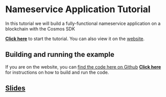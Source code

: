 # Nameservice Application Tutorial

In this tutorial we will build a fully-functional nameservice application on a blockchain with the Cosmos SDK


**[Click here](./tutorial/00-intro.md)** to start the tutorial. You can also view it on the [website](https://tutorials.cosmos.network/).

## Building and running the example

If you are on the website, you can [find the code here on Github](https:://www.github.com/cosmos/sdk-tutorials)
**[Click here](./tutorial/21-build-run.md)** for instructions on how to build and run the code.

## [Slides](https://docs.google.com/presentation/d/1aCMAdkVY-gfgnGNPTygwVk3o68czPQ_VYfvdMy9Ek5Q/edit?usp=sharing)
